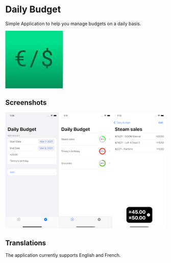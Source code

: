 # Daily Budget

Simple Application to help you manage budgets on a daily basis.

![logo](./Daily%20Budget/Assets.xcassets/AppIcon.appiconset/Daily%20Budget-1.png)

## Screenshots

![Preview](./Screenshots/Preview.png)

## Translations

The application currently supports English and French.
